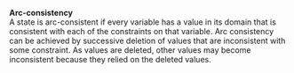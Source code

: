 **Arc-consistency**\
A state is arc-consistent
if every variable has a value in its domain that is consistent with each of the constraints on that variable. Arc consistency can be achieved by successive deletion of values that are inconsistent with some constraint. As values are deleted, other values may become inconsistent because they relied on the deleted values.